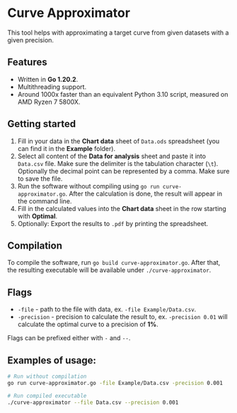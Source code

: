 # Curve Approximator
This tool helps with approximating a target curve from given datasets with a given precision.

## Features
- Written in **Go 1.20.2**.
- Multithreading support.
- Around 1000x faster than an equivalent Python 3.10 script, measured on AMD Ryzen 7 5800X.

## Getting started
1. Fill in your data in the **Chart data** sheet of `Data.ods` spreadsheet (you can find it in the **Example** folder).
2. Select all content of the **Data for analysis** sheet and paste it into `Data.csv` file. Make sure the delimiter is the tabulation character (`\t`). Optionally the decimal point can be represented by a comma. Make sure to save the file.
3. Run the software without compiling using `go run curve-approximator.go`. After the calculation is done, the result will appear in the command line.
4. Fill in the calculated values into the **Chart data** sheet in the row starting with **Optimal**.
5. Optionally: Export the results to `.pdf` by printing the spreadsheet.

## Compilation
To compile the software, run `go build curve-approximator.go`. After that, the resulting executable will be available under `./curve-approximator`.

## Flags
- `-file` - path to the file with data, ex. `-file Example/Data.csv`.
- `-precision` - precision to calculate the result to, ex. `-precision 0.01` will calculate the optimal curve to a precision of **1%**.

Flags can be prefixed either with `-` and `--`.

## Examples of usage:
```sh
# Run without compilation
go run curve-approximator.go -file Example/Data.csv -precision 0.001

# Run compiled executable
./curve-approximator --file Data.csv --precision 0.001
```
